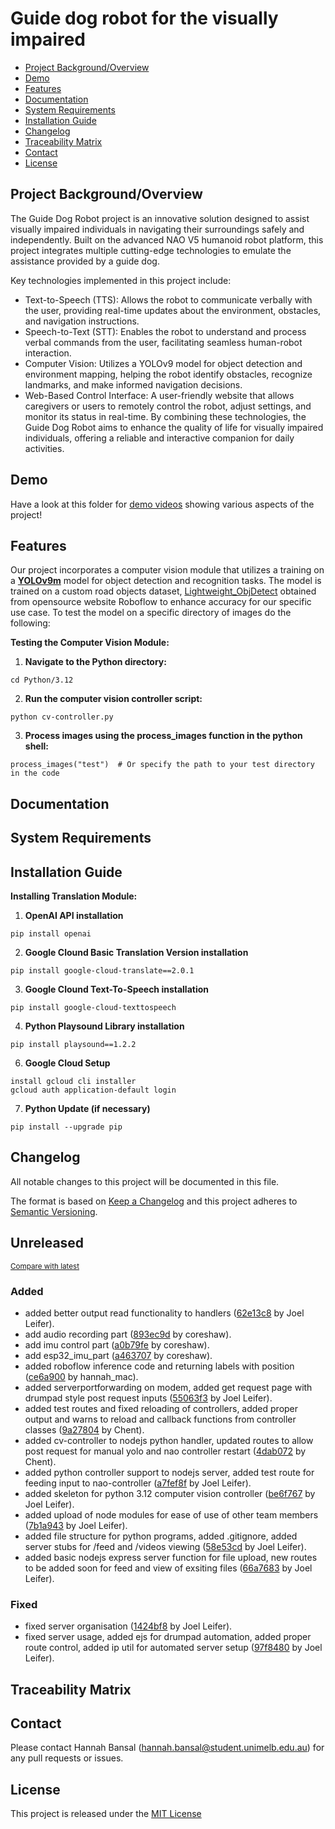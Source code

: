 # Guide dog robot for the visually impaired 

- [Project Background/Overview](#project-backgroundoverview)
- [Demo](#demo)
- [Features](#features)
- [Documentation](#documentation)
- [System Requirements](#system-requirements)
- [Installation Guide](#installation-guide)
- [Changelog](#changelog)
- [Traceability Matrix](#traceability-matrix)
- [Contact](#contact)
- [License](#license)

## Project Background/Overview

<!-- Provide an overview of the project, its purpose, and objectives. -->
The Guide Dog Robot project is an innovative solution designed to assist visually impaired individuals in navigating their surroundings safely and independently. Built on the advanced NAO V5 humanoid robot platform, this project integrates multiple cutting-edge technologies to emulate the assistance provided by a guide dog.

Key technologies implemented in this project include:

- Text-to-Speech (TTS): Allows the robot to communicate verbally with the user, providing real-time updates about the environment, obstacles, and navigation instructions.
- Speech-to-Text (STT): Enables the robot to understand and process verbal commands from the user, facilitating seamless human-robot interaction.
- Computer Vision: Utilizes a YOLOv9 model for object detection and environment mapping, helping the robot identify obstacles, recognize landmarks, and make informed navigation decisions.
- Web-Based Control Interface: A user-friendly website that allows caregivers or users to remotely control the robot, adjust settings, and monitor its status in real-time.
By combining these technologies, the Guide Dog Robot aims to enhance the quality of life for visually impaired individuals, offering a reliable and interactive companion for daily activities.

## Demo

Have a look at this folder for [demo videos](https://drive.google.com/drive/folders/1g7xdTrDOXYPbarWvkWu9Pxx5UVu0v-n4) showing various aspects of the project!
<!-- Include a link to the hosted project or a demo video. -->

## Features

<!-- List the features or user stories, organized in sprints if applicable. -->

Our project incorporates a computer vision module that utilizes a training on a [**YOLOv9m**](https://docs.ultralytics.com/models/yolov9/#programmable-gradient-information-pgi) model for object detection and recognition tasks. The model is trained on a custom road objects dataset, [Lightweight_ObjDetect](https://universe.roboflow.com/derbyuniobjdet/lightweight_objdetect/browse) obtained from opensource website Roboflow to enhance accuracy for our specific use case. To test the model on a specific directory of images do the following: 

**Testing the Computer Vision Module:**

1. **Navigate to the Python directory:**
```
cd Python/3.12  
```
   
2.  **Run the computer vision controller script:**
```
python cv-controller.py
```
3. **Process images using the process_images function in the python shell:**
```
process_images("test")  # Or specify the path to your test directory in the code
```


## Documentation

<!-- Provide links to user stories, architecture diagrams, test cases, and other documents exported from Confluence as PDFs. -->

## System Requirements

<!-- List the tools, databases, and their versions required for the project. -->

## Installation Guide
**Installing Translation Module:**
1. **OpenAI API installation**
```
pip install openai
```
2. **Google Clound Basic Translation Version installation**
```
pip install google-cloud-translate==2.0.1
```
3. **Google Clound Text-To-Speech installation**
```
pip install google-cloud-texttospeech
```
4. **Python Playsound Library installation**
```
pip install playsound==1.2.2
```
6. **Google Cloud Setup**
```
install gcloud cli installer
gcloud auth application-default login
```
7. **Python Update (if necessary)**
```
pip install --upgrade pip
```

<!-- Provide setup and configuration details to install and run your code. -->

## Changelog

<!-- Include or link to the project's changelog detailing updates and changes. -->

All notable changes to this project will be documented in this file.

The format is based on [Keep a Changelog](http://keepachangelog.com/en/1.0.0/)
and this project adheres to [Semantic Versioning](http://semver.org/spec/v2.0.0.html).

<!-- insertion marker -->
## Unreleased

<small>[Compare with latest](https://github.com/PavitGitHub/naorobotproject/compare/61aeb5441d176dc13c2253854e2a620f0d1a954f...HEAD)</small>

### Added

- added better output read functionality to handlers ([62e13c8](https://github.com/PavitGitHub/naorobotproject/commit/62e13c8814528b8268fcf0a432067ebb657b3c8c) by Joel Leifer).
- add audio recording part ([893ec9d](https://github.com/PavitGitHub/naorobotproject/commit/893ec9dc3c517fe2233ce747e939081813585df6) by coreshaw).
- add imu control part ([a0b79fe](https://github.com/PavitGitHub/naorobotproject/commit/a0b79fe62b2c9a4ae034444cfb7cc4bc92ca5d7a) by coreshaw).
- add esp32_imu_part ([a463707](https://github.com/PavitGitHub/naorobotproject/commit/a463707eabaddbc74de11de15900cc413f32200f) by coreshaw).
- added roboflow inference code and returning labels with position ([ce6a900](https://github.com/PavitGitHub/naorobotproject/commit/ce6a90049babaf5bddddb0be0b1bcfb045f1c6f9) by hannah_mac).
- added serverportforwarding on modem, added get request page with drumpad style post request inputs ([55063f3](https://github.com/PavitGitHub/naorobotproject/commit/55063f36323b5784fff650f0d55bd1104a5becaa) by Joel Leifer).
- added test routes and fixed reloading of controllers, added proper output and warns to reload and callback functions from controller classes ([9a27804](https://github.com/PavitGitHub/naorobotproject/commit/9a2780497cc73171e25bc1a8a908021d1c6d643b) by Chent).
- added cv-controller to nodejs python handler, updated routes to allow post request for manual yolo and nao controller restart ([4dab072](https://github.com/PavitGitHub/naorobotproject/commit/4dab072090b30a92db9b5b2b097fada56d422244) by Chent).
- added python controller support to nodejs server, added test route for feeding input to nao-controller ([a7fef8f](https://github.com/PavitGitHub/naorobotproject/commit/a7fef8ff3df595bd2831481f372a6e7394430e0a) by Joel Leifer).
- added skeleton for python 3.12 computer vision controller ([be6f767](https://github.com/PavitGitHub/naorobotproject/commit/be6f767e4b809f5e56345641a2ede6eb9a3525c7) by Joel Leifer).
- added upload of node modules for ease of use of other team members ([7b1a943](https://github.com/PavitGitHub/naorobotproject/commit/7b1a943abd220669dff3a6d476303f561cfc8a2b) by Joel Leifer).
- added file structure for python programs, added .gitignore, added server stubs for /feed and /videos viewing ([58e53cd](https://github.com/PavitGitHub/naorobotproject/commit/58e53cd9a41d6d65a6d79c85644873ba01b5b91e) by Joel Leifer).
- added basic nodejs express server function for file upload, new routes to be added soon for feed and view of exsiting files ([66a7683](https://github.com/PavitGitHub/naorobotproject/commit/66a768361914e690b07e5222fe034b074ad87ae3) by Joel Leifer).

### Fixed

- fixed server organisation ([1424bf8](https://github.com/PavitGitHub/naorobotproject/commit/1424bf8088479f1ed6d741bedacf3d5d8731caad) by Joel Leifer).
- fixed server usage, added ejs for drumpad automation, added proper route control, added ip util for automated server setup ([97f8480](https://github.com/PavitGitHub/naorobotproject/commit/97f848070596df73a9282d209cb757d1be69db9c) by Joel Leifer).

<!-- insertion marker -->

## Traceability Matrix

<!-- Include a traceability matrix linking requirements to test cases or other artifacts. -->

## Contact

<!-- Provide contact information for support or inquiries. -->
Please contact Hannah Bansal (hannah.bansal@student.unimelb.edu.au) for any pull requests or issues.

## License

<!-- Include licensing information for the project. -->

This project is released under the [MIT License](https://opensource.org/license/mit)
